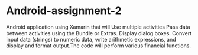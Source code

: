 # Android-assignment-2
Android application using Xamarin that will Use multiple activities Pass data between activities using the Bundle or Extras. Display dialog boxes. Convert input data (strings) to numeric data, write arithmetic expressions, and display and format output.The code will  perform various financial functions.
